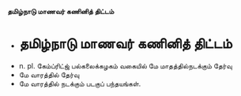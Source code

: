 **தமிழ்நாடு மாணவர் கணினித் திட்டம்**
- # தமிழ்நாடு மாணவர் கணினித் திட்டம்
- n. pl. கேம்ப்ரிட்ஜ் பல்கலைக்கழகம் வகையில் மே மாதத்தில்நடக்கும் தேர்வு
- மே வாரத்தில் தேர்வு
- மே வாரத்தில் நடக்கும் படகுப் பந்தயங்கள்.

